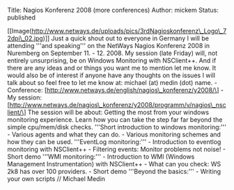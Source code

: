 Title: Nagios Konferenz 2008 (more conferences)
Author: mickem
Status: published

\[\[Image(http://www.netways.de/uploads/pics/3rdNagioskonferenz\_Logo\_72dpi\_02.jpg)\]\]
Just a quick shout out to everyone in Germany I will be attending '''and
speaking''' on the NetWays Nagios Konferenz 2008 in Nuremberg on
September 11. - 12. 2008. My session (late Friday) will, not entirely
unsurprising, be on Windows Monitoring with NSClient++. And if there are
any ideas and or things you want me to mention let me know. It would
also be of interest if anyone have any thoughts on the issues I will
talk about so feel free to let me know at: michael (at) medin (dot)
name. - Conference:
\[http://www.netways.de/english/nagios\_konferenz/y2008/\] - My session:
\[http://www.netways.de/nagios\_konferenz/y2008/programm/v/nagios\_nsclient/\]
The session will be about: Getting the most from your windows monitoring
experience. Learn how you can take the step far far beyond the simple
cpu/mem/disk checks. '''Short introduction to windows monitoring:''' -
Various agents and what they can do. - Various monitoring schemes and
how they can be used. '''EventLog monitoring:''' - Introduction to
eventlog monitoring with NSClient++ - Filtering events: Monitor problems
not noise! - Short demo '''WMI monitoring:''' - Introduction to WMI
(Windows Management Instrumentation) with NSClient++ - What can you
check: WS 2k8 has over 100 providers. - Short demo '''Beyond the
basics:''' - Writing your own scripts // Michael Medin
